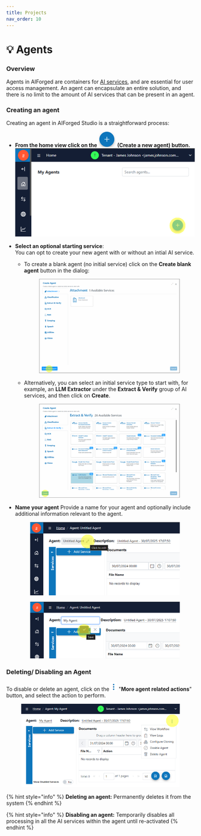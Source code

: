 ```yaml
---
title: Projects
nav_order: 10
---
```


# 💡 Agents

### Overview

Agents in AIForged are containers for [AI services](../services/), and are essential for user access management. An agent can encapsulate an entire solution, and there is no limit to the amount of AI services that can be present in an agent.

### Creating an agent

Creating an agent in AIForged Studio is a straightforward process:

* **From the home view click on the** ![](<../.gitbook/assets/image (45).png>) **(Create a new agent) button.** ![](<../.gitbook/assets/image (48).png>)
* **Select an optional starting service**:\
  You can opt to create your new agent with or without an intial AI service.
  *   To create a blank agent (no initial service) click on the **Create blank agent** button in the dialog:

      <figure><img src="../.gitbook/assets/image (46).png" alt=""><figcaption></figcaption></figure>
  *   Alternatively, you can select an initial service type to start with, for example, an **LLM Extractor** under the **Extract & Verify** group of AI services, and then click on **Create**.

      <figure><img src="../.gitbook/assets/image (47).png" alt=""><figcaption></figcaption></figure>
*   **Name your agent** Provide a name for your agent and optionally include additional information relevant to the agent.

    <div align="left"><figure><img src="../.gitbook/assets/image (49).png" alt=""><figcaption></figcaption></figure></div>

    <div align="left"><figure><img src="../.gitbook/assets/image (50).png" alt=""><figcaption></figcaption></figure></div>

### Deleting/ Disabling an Agent

To disable or delete an agent, click on the ![](<../.gitbook/assets/image (52).png>) "**More agent related actions**" button, and select the action to perform.

<div align="left"><figure><img src="../.gitbook/assets/image (51).png" alt=""><figcaption></figcaption></figure></div>

{% hint style="info" %}
**Deleting an agent:** Permanently deletes it from the system
{% endhint %}

{% hint style="info" %}
**Disabling an agent:** Temporarily disables all processing in all the AI services within the agent until re-activated
{% endhint %}
